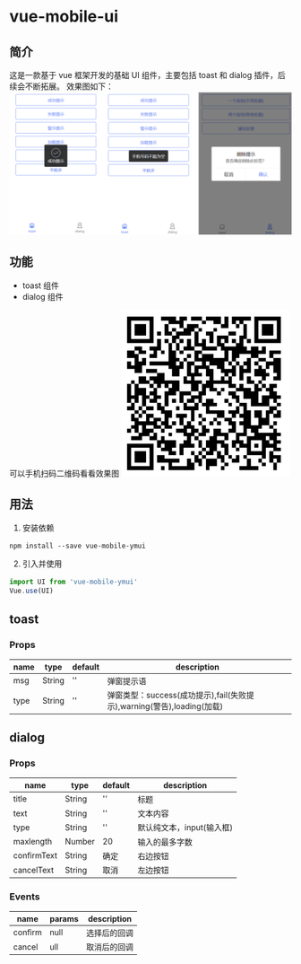 # vue-mobile-ui

## 简介

这是一款基于 vue 框架开发的基础 UI 组件，主要包括 toast 和 dialog 插件，后续会不断拓展。
效果图如下：
<img src="./static/toast.png">

## 功能

- toast 组件
- dialog 组件

可以手机扫码二维码看看效果图
<img src="./static/qrcode.png">

## 用法

1. 安装依赖

```
npm install --save vue-mobile-ymui
```

2. 引入并使用

```js
import UI from 'vue-mobile-ymui'
Vue.use(UI)
```

## toast

### Props

| name | type   | default | description                                                            |
| ---- | ------ | ------- | ---------------------------------------------------------------------- |
| msg  | String | ''      | 弹窗提示语                                                             |
| type | String | ''      | 弹窗类型：success(成功提示),fail(失败提示),warning(警告),loading(加载) |


## dialog

### Props

| name        | type   | default | description               |
| ----------- | ------ | ------- | ------------------------- |
| title       | String | ''      | 标题                      |
| text        | String | ''      | 文本内容                  |
| type        | String | ''      | 默认纯文本，input(输入框) |
| maxlength   | Number | 20      | 输入的最多字数            |
| confirmText | String | 确定    | 右边按钮                  |
| cancelText  | String | 取消    | 左边按钮                  |

### Events

| name    | params | description  |
| ------- | ------ | ------------ |
| confirm | null   | 选择后的回调 |
| cancel  | ull    | 取消后的回调 |
